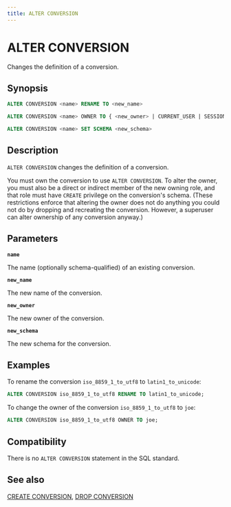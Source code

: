 ```yaml
---
title: ALTER CONVERSION
---
```


# ALTER CONVERSION

Changes the definition of a conversion.

## Synopsis

```sql
ALTER CONVERSION <name> RENAME TO <new_name>

ALTER CONVERSION <name> OWNER TO { <new_owner> | CURRENT_USER | SESSION_USER }

ALTER CONVERSION <name> SET SCHEMA <new_schema>
```

## Description

`ALTER CONVERSION` changes the definition of a conversion.

You must own the conversion to use `ALTER CONVERSION`. To alter the owner, you must also be a direct or indirect member of the new owning role, and that role must have `CREATE` privilege on the conversion's schema. (These restrictions enforce that altering the owner does not do anything you could not do by dropping and recreating the conversion. However, a superuser can alter ownership of any conversion anyway.)

## Parameters

**`name`**

The name (optionally schema-qualified) of an existing conversion.

**`new_name`**

The new name of the conversion.

**`new_owner`**

The new owner of the conversion.

**`new_schema`**

The new schema for the conversion.

## Examples

To rename the conversion `iso_8859_1_to_utf8` to `latin1_to_unicode`:

```sql
ALTER CONVERSION iso_8859_1_to_utf8 RENAME TO latin1_to_unicode;
```

To change the owner of the conversion `iso_8859_1_to_utf8` to `joe`:

```sql
ALTER CONVERSION iso_8859_1_to_utf8 OWNER TO joe;
```

## Compatibility

There is no `ALTER CONVERSION` statement in the SQL standard.

## See also

[CREATE CONVERSION](/docs/sql-stmts/create-conversion.md), [DROP CONVERSION](/docs/sql-stmts/drop-conversion.md)
